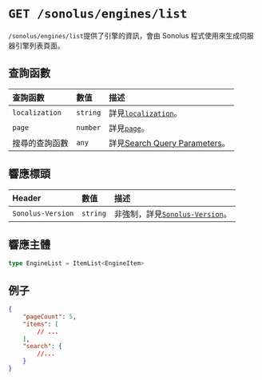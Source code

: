 # `GET /sonolus/engines/list`

`/sonolus/engines/list`提供了引擎的資訊，會由 Sonolus 程式使用來生成伺服器引擎列表頁面。

## 查詢函數

| 查詢函數       | 數值     | 描述                                                                            |
| :------------- | :------- | :------------------------------------------------------------------------------ |
| `localization` | `string` | 詳見[`localization`](../query-parameters/localization.md)。                     |
| `page`         | `number` | 詳見[`page`](../query-parameters/page.md)。                                     |
| 搜尋的查詢函數 | `any`    | 詳見[Search Query Parameters](../query-parameters/search-query-parameters.md)。 |

## 響應標頭

| Header            | 數值     | 描述                                                             |
| :---------------- | :------- | :--------------------------------------------------------------- |
| `Sonolus-Version` | `string` | 非強制，詳見[`Sonolus-Version`](../headers/sonolus-version.md)。 |

## 響應主體

```ts
type EngineList = ItemList<EngineItem>
```

## 例子

```json
{
    "pageCount": 5,
    "items": [
        // ...
    ],
    "search": {
        //...
    }
}
```
